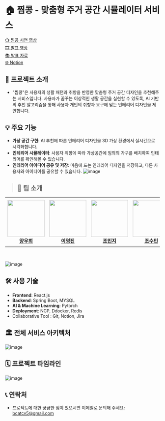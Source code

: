 # 🏠 찜콩 - 맞춤형 주거 공간 시뮬레이터 서비스
[:tv: 찜콩 시연 영상](https://)  
[:film_strip: 발표 영상](https://)  
[:books: 발표 자료](https://)<br>
[🌐 Notion]()

## 🌈 프로젝트 소개
- "찜콩"은 사용자의 생활 패턴과 취향을 반영한 맞춤형 주거 공간 디자인을 추천해주는 서비스입니다. 사용자가 꿈꾸는 이상적인 생활 공간을 실현할 수 있도록, AI 기반의 추천 알고리즘을 통해 사용자 개인의 취향과 요구에 맞는 인테리어 디자인을 제안합니다.

## 💡 주요 기능
- **가상 공간 구현**: AI 추천에 따른 인테리어 디자인을 3D 가상 환경에서 실시간으로 시각화합니다.
- **인테리어 시뮬레이터**: 사용자 취향에 따라 가상공간에 임의의 가구를 배치하여 인테리어를 확인해볼 수 있습니다.
- **인테리어 아이디어 공유 및 저장**: 마음에 드는 인테리어 디자인을 저장하고, 다른 사용자와 아이디어를 공유할 수 있습니다.
![image](https://github.com/boostcampaitech6/level2-3-cv-finalproject-cv-05/assets/68053155/05522555-49d0-4012-9e92-6ed59e64ba56)

> ## 👥 팀 소개
<table>
    <tr height="160px">
        <td align="center" width="150px">
            <a href="https://github.com/woohee-yang"><img height="120px" width="120px" src="https://github.com/boostcampaitech6/level2-objectdetection-cv-05/assets/78292486/a1e74529-0abf-4d80-9716-4e8ae5ec8e72"/></a>
            <br/>
            <a href="https://github.com/woohee-yang"><strong>양우희</strong></a>
            <br />
        </td>
        <td align="center" width="150px">
            <a href="https://github.com/jinida"><img height="120px" width="120px" src="https://github.com/boostcampaitech6/level2-objectdetection-cv-05/assets/78292486/28955c1d-fa4e-46b1-9d70-f98eb54109b2"/></a>
            <br />
            <a href="https://github.com/jinida"><strong>이영진</strong></a>
            <br />
        </td>
        <td align="center" width="150px">
            <a href="https://github.com/cmj5064"><img height="120px" width="120px" src="https://github.com/boostcampaitech6/level2-objectdetection-cv-05/assets/78292486/6388976d-d0bd-4ba6-bae8-6c7e6c5b3352"></a>
            <br/>
            <a href="https://github.com/cmj5064"><strong>조민지</strong></a>
            <br />
        </td>
        <td align="center" width="150px">
            <a href="https://github.com/ccsum19"><img height="120px" width="120px" src="https://github.com/boostcampaitech6/level2-objectdetection-cv-05/assets/78292486/9ad5ecc3-e5be-4738-99c2-cc6e7f3931cb"/></a>
            <br/>
            <a href="https://github.com/ccsum19"><strong>조수민</strong></a>
            <br />
        </td>
        <td align="center" width="150px">
            <a href="https://github.com/hee000"><img height="120px" width="120px" src="https://github.com/boostcampaitech6/level2-objectdetection-cv-05/assets/78292486/cde48fcd-8099-472b-9877-b2644954ec68"/></a>
            <br />
            <a href="https://github.com/hee000"><strong>조창희</strong></a>
            <br />
        </td>
        <td align="center" width="150px">
              <a href="https://github.com/SangBeom-Hahn"><img height="120px" width="120px" src="https://github.com/boostcampaitech6/level2-objectdetection-cv-05/assets/78292486/1f7ed5a5-5e0f-46e4-85c6-31b9767dce41"/></a>
              <br />
              <a href="https://github.com/SangBeom-Hahn"><strong>한상범</strong></a>
              <br />
          </td>
    </tr>
</table>
<br/>

![image](https://github.com/boostcampaitech6/level2-3-cv-finalproject-cv-05/assets/68053155/81bafd11-dddf-403f-a85b-6f1e12c988fe)

## 🛠 사용 기술
- **Frontend**: React.js
- **Backend**: Spring Boot, MYSQL
- **AI & Machine Learning**: Pytorch
- **Deployment**: NCP, Ddocker, Redis
- Collaborative Tool : Git, Notion, Jira

## 🏛️ 전체 서비스 아키텍처
![image](https://github.com/boostcampaitech6/level2-3-cv-finalproject-cv-05/assets/68053155/20c0cee9-6e56-4194-ba0b-66fcf0efbf1e)

## 🗓️ 프로젝트 타임라인
![image](https://github.com/boostcampaitech6/level2-3-cv-finalproject-cv-05/assets/68053155/8dea7fb9-c165-454e-a4ca-47f92c392956)

## 📞 연락처
- 프로젝트에 대한 궁금한 점이 있으시면 이메일로 문의해 주세요: bcatcv5@gmail.com
